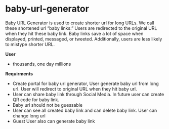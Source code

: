 # baby-url-generator
Baby URL Generator is used to create shorter url for long URLs. We call these shortened url “baby links.” Users are redirected to the original URL when they hit these baby link. Baby links save a lot of space when displayed, printed, messaged, or tweeted. Additionally, users are less likely to mistype shorter URL.

**User**
  - thousands, one day millions
 
**Requirments**
  - Create portal for baby url generator, User generate baby url from long url. User will redirect to original URL when they hit baby url.
  - User can share baby link through Social Media. In future user can create QR code for baby link. 
  - Baby url should not be guessable
  - User can see all created baby link and can delete baby link. User can change long url
  - Guest User also can generate baby link   



